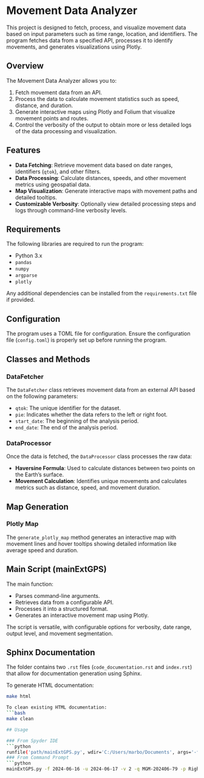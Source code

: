 # Movement Data Analyzer

This project is designed to fetch, process, and visualize movement data based on input parameters such as time range, location, and identifiers. The program fetches data from a specified API, processes it to identify movements, and generates visualizations using Plotly.

## Overview

The Movement Data Analyzer allows you to:
1. Fetch movement data from an API.
2. Process the data to calculate movement statistics such as speed, distance, and duration.
3. Generate interactive maps using Plotly and Folium that visualize movement points and routes.
4. Control the verbosity of the output to obtain more or less detailed logs of the data processing and visualization.

## Features

- **Data Fetching**: Retrieve movement data based on date ranges, identifiers (`qtok`), and other filters.
- **Data Processing**: Calculate distances, speeds, and other movement metrics using geospatial data.
- **Map Visualization**: Generate interactive maps with movement paths and detailed tooltips.
- **Customizable Verbosity**: Optionally view detailed processing steps and logs through command-line verbosity levels.

## Requirements

The following libraries are required to run the program:
- Python 3.x
- `pandas`
- `numpy`
- `argparse`
- `plotly`

Any additional dependencies can be installed from the `requirements.txt` file if provided.

## Configuration

The program uses a TOML file for configuration. Ensure the configuration file (`config.toml`) is properly set up before running the program.

## Classes and Methods

### DataFetcher

The `DataFetcher` class retrieves movement data from an external API based on the following parameters:
- `qtok`: The unique identifier for the dataset.
- `pie`: Indicates whether the data refers to the left or right foot.
- `start_date`: The beginning of the analysis period.
- `end_date`: The end of the analysis period.

### DataProcessor

Once the data is fetched, the `DataProcessor` class processes the raw data:
- **Haversine Formula**: Used to calculate distances between two points on the Earth’s surface.
- **Movement Calculation**: Identifies unique movements and calculates metrics such as distance, speed, and movement duration.

## Map Generation

### Plotly Map

The `generate_plotly_map` method generates an interactive map with movement lines and hover tooltips showing detailed information like average speed and duration.

## Main Script (mainExtGPS)

The main function:
- Parses command-line arguments.
- Retrieves data from a configurable API.
- Processes it into a structured format.
- Generates an interactive movement map using Plotly.

The script is versatile, with configurable options for verbosity, date range, output level, and movement segmentation.

## Sphinx Documentation

The folder contains two `.rst` files (`code_documentation.rst` and `index.rst`) that allow for documentation generation using Sphinx.

To generate HTML documentation:
```bash
make html

To clean existing HTML documentation:
```bash
make clean

## Usage

### From Spyder IDE
```python
runfile('path/mainExtGPS.py', wdir='C:/Users/marbo/Documents', args='-f 2024-06-16 -u 2024-06-17 -v 2 -q MGM-202406-79 -p Right')
### From Command Prompt
```python
mainExtGPS.py -f 2024-06-16 -u 2024-06-17 -v 2 -q MGM-202406-79 -p Right

